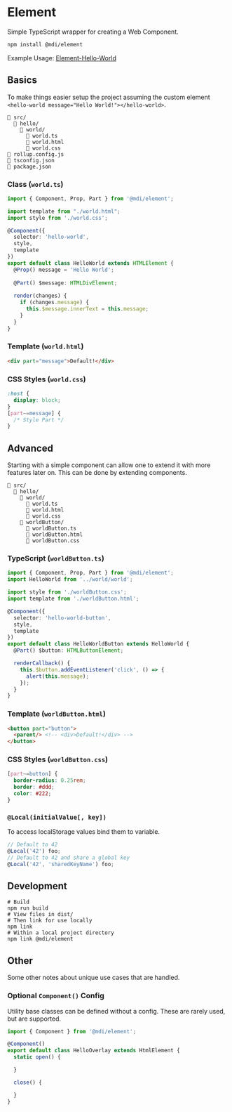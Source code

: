 # Element

Simple TypeScript wrapper for creating a Web Component.

```bash
npm install @mdi/element
```

Example Usage: [Element-Hello-World](https://github.com/Templarian/Element-Hello-World)

## Basics

To make things easier setup the project assuming the custom element `<hello-world message="Hello World!"></hello-world>`.

```
📂 src/
  📂 hello/
    📂 world/
      📃 world.ts
      📃 world.html
      📃 world.css
📃 rollup.config.js
📃 tsconfig.json
📃 package.json
```

### Class (`world.ts`)

```typescript
import { Component, Prop, Part } from '@mdi/element';

import template from "./world.html";
import style from './world.css';

@Component({
  selector: 'hello-world',
  style,
  template
})
export default class HelloWorld extends HTMLElement {
  @Prop() message = 'Hello World';
  
  @Part() $message: HTMLDivElement;
  
  render(changes) {
    if (changes.message) {
      this.$message.innerText = this.message;
    }
  }
}
```

### Template (`world.html`)

```html
<div part="message">Default!</div>
```

### CSS Styles (`world.css`)

```css
:host {
  display: block;
}
[part~=message] {
  /* Style Part */
}
```

## Advanced

Starting with a simple component can allow one to extend it with more features later on. This can be done by extending components.

```
📂 src/
  📂 hello/
    📂 world/
      📃 world.ts
      📃 world.html
      📃 world.css
    📂 worldButton/
      📃 worldButton.ts
      📃 worldButton.html
      📃 worldButton.css
```

### TypeScript (`worldButton.ts`)

```typescript
import { Component, Prop, Part } from '@mdi/element';
import HelloWorld from '../world/world';

import style from './worldButton.css';
import template from './worldButton.html';

@Component({
  selector: 'hello-world-button',
  style,
  template
})
export default class HelloWorldButton extends HelloWorld {
  @Part() $button: HTMLButtonElement;

  renderCallback() {
    this.$button.addEventListener('click', () => {
      alert(this.message);
    });
  }
}
```

### Template (`worldButton.html`)

```html
<button part="button">
  <parent/> <!-- <div>Default!</div> -->
</button>
```

### CSS Styles (`worldButton.css`)

```css
[part~=button] {
  border-radius: 0.25rem;
  border: #ddd;
  color: #222;
}
```

### `@Local(initialValue[, key])`

To access localStorage values bind them to variable.

```js
// Default to 42
@Local('42') foo;
// Default to 42 and share a global key
@Local('42', 'sharedKeyName') foo;
```

## Development

```
# Build
npm run build
# View files in dist/
# Then link for use locally
npm link
# Within a local project directory
npm link @mdi/element
```

## Other

Some other notes about unique use cases that are handled.

### Optional `Component()` Config

Utility base classes can be defined without a config. These are rarely used, but are supported.

```typescript
import { Component } from '@mdi/element';

@Component()
export default class HelloOverlay extends HtmlElement {
  static open() {

  }

  close() {

  }
}
```